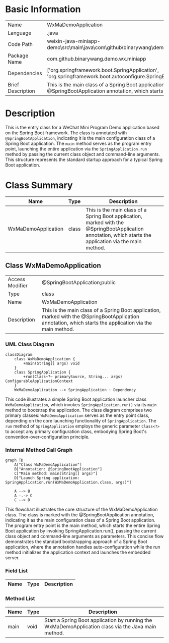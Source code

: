 # Basic Information

|      |      |
|------|------|
| Name | WxMaDemoApplication |
| Language | .java |
| Code Path | weixin-java-miniapp-demo\src\main\java\com\github\binarywang\demo\wx\miniapp\WxMaDemoApplication.java |
| Package Name | com.github.binarywang.demo.wx.miniapp |
| Dependencies | ['org.springframework.boot.SpringApplication', 'org.springframework.boot.autoconfigure.SpringBootApplication'] |
| Brief Description | This is the main class of a Spring Boot application, marked with the @SpringBootApplication annotation, which starts the application via the main method. |

# Description

This is the entry class for a WeChat Mini Program Demo application based on the Spring Boot framework. The class is annotated with `@SpringBootApplication`, indicating it is the main configuration class of a Spring Boot application. The `main` method serves as the program entry point, launching the entire application via the `SpringApplication.run` method by passing the current class object and command-line arguments. This structure represents the standard startup approach for a typical Spring Boot application.

# Class Summary

| Name   | Type  | Description |
|-------|------|-------------|
| WxMaDemoApplication | class | This is the main class of a Spring Boot application, marked with the @SpringBootApplication annotation, which starts the application via the main method. |



## Class WxMaDemoApplication

|      |      |
|------|------|
| Access Modifier | @SpringBootApplication;public |
| Type | class |
| Name | WxMaDemoApplication |
| Description | This is the main class of a Spring Boot application, marked with the @SpringBootApplication annotation, which starts the application via the main method. |


### UML Class Diagram

```mermaid
classDiagram
    class WxMaDemoApplication {
        +main(String[] args) void
    }
    class SpringApplication {
        +run(Class~?~ primarySource, String... args) ConfigurableApplicationContext
    }
    WxMaDemoApplication --> SpringApplication : Dependency
```

This code illustrates a simple Spring Boot application launcher class `WxMaDemoApplication`, which invokes `SpringApplication.run()` via its `main` method to bootstrap the application. The class diagram comprises two primary classes: `WxMaDemoApplication` serves as the entry point class, depending on the core launching functionality of `SpringApplication`. The `run` method of `SpringApplication` employs the generic parameter `Class<?>` to accept any primary configuration class, embodying Spring Boot's convention-over-configuration principle.


### Internal Method Call Graph

```mermaid
graph TD
    A["Class WxMaDemoApplication"]
    B["Annotation: @SpringBootApplication"]
    C["Main method: main(String[] args)"]
    D["Launch Spring application: SpringApplication.run(WxMaDemoApplication.class, args)"]

    A --> B
    A -.-> C
    C --> D
```

This flowchart illustrates the core structure of the WxMaDemoApplication class. The class is marked with the @SpringBootApplication annotation, indicating it as the main configuration class of a Spring Boot application. The program entry point is the main method, which starts the entire Spring Boot application by invoking SpringApplication.run(), passing the current class object and command-line arguments as parameters. This concise flow demonstrates the standard bootstrapping approach of a Spring Boot application, where the annotation handles auto-configuration while the run method initializes the application context and launches the embedded server.

### Field List

| Name  | Type  | Description |
|-------|-------|------|

### Method List

| Name  | Type  | Description |
|-------|-------|------|
| main | void | Start a Spring Boot application by running the WxMaDemoApplication class via the Java main method. |




